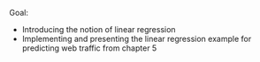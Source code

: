 Goal: 
* Introducing the notion of linear regression
* Implementing and presenting the linear regression example for predicting web traffic from chapter 5
